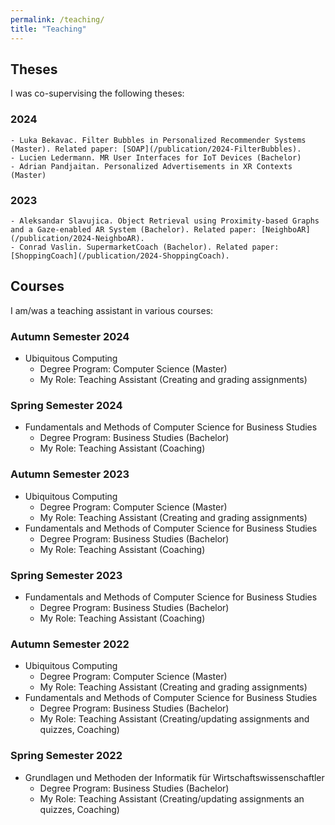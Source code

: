 ```yaml
---
permalink: /teaching/
title: "Teaching"
---
```


## Theses
I was co-supervising the following theses:

### 2024
    - Luka Bekavac. Filter Bubbles in Personalized Recommender Systems (Master). Related paper: [SOAP](/publication/2024-FilterBubbles).
    - Lucien Ledermann. MR User Interfaces for IoT Devices (Bachelor)
    - Adrian Pandjaitan. Personalized Advertisements in XR Contexts (Master)
    
### 2023
    - Aleksandar Slavujica. Object Retrieval using Proximity-based Graphs and a Gaze-enabled AR System (Bachelor). Related paper: [NeighboAR](/publication/2024-NeighboAR).
    - Conrad Vaslin. SupermarketCoach (Bachelor). Related paper: [ShoppingCoach](/publication/2024-ShoppingCoach).

## Courses 
I am/was a teaching assistant in various courses:

### Autumn Semester 2024

- Ubiquitous Computing
    - Degree Program: Computer Science (Master)
    - My Role: Teaching Assistant (Creating and grading assignments)

### Spring Semester 2024

- Fundamentals and Methods of Computer Science for Business Studies
    - Degree Program: Business Studies (Bachelor)
    - My Role: Teaching Assistant (Coaching)

### Autumn Semester 2023

- Ubiquitous Computing
    - Degree Program: Computer Science (Master)
    - My Role: Teaching Assistant (Creating and grading assignments)
- Fundamentals and Methods of Computer Science for Business Studies
    - Degree Program: Business Studies (Bachelor)
    - My Role: Teaching Assistant (Coaching)

### Spring Semester 2023

- Fundamentals and Methods of Computer Science for Business Studies
    - Degree Program: Business Studies (Bachelor)
    - My Role: Teaching Assistant (Coaching)

### Autumn Semester 2022

- Ubiquitous Computing
    - Degree Program: Computer Science (Master)
    - My Role: Teaching Assistant (Creating and grading assignments)
- Fundamentals and Methods of Computer Science for Business Studies
    - Degree Program: Business Studies (Bachelor)
    - My Role: Teaching Assistant (Creating/updating assignments and quizzes, Coaching)

### Spring Semester 2022

- Grundlagen und Methoden der Informatik für Wirtschaftswissenschaftler
    - Degree Program: Business Studies (Bachelor)
    - My Role: Teaching Assistant (Creating/updating assignments an quizzes, Coaching)
